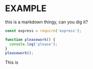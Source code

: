 # EXAMPLE 

this is a markdown thingy, can you dig it? 

```javascript 
const express = require('express');

function pleasework() {
  console.log('please');
}
pleasework();

```


This is 
